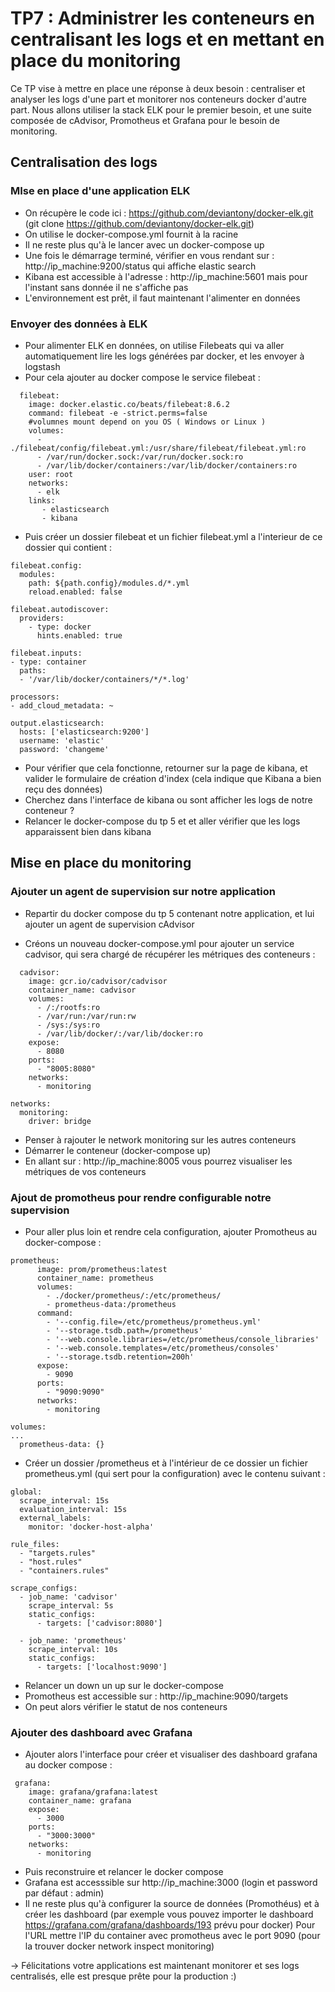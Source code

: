 # TP7 : Administrer les conteneurs en centralisant les logs et en mettant en place du monitoring

Ce TP vise à mettre en place une réponse à deux besoin : centraliser et analyser les logs d'une part et monitorer nos conteneurs docker d'autre part.
Nous allons utiliser la stack ELK pour le premier besoin, et une suite composée de cAdvisor, Promotheus et Grafana pour le besoin de monitoring.

## Centralisation des logs

### MIse en place d'une application ELK
- On récupère le code ici : https://github.com/deviantony/docker-elk.git (git clone https://github.com/deviantony/docker-elk.git)
- On utilise le docker-compose.yml fournit à la racine
- Il ne reste plus qu'à le lancer avec un docker-compose up
- Une fois le démarrage terminé, vérifier en vous rendant sur :
http://ip_machine:9200/status qui affiche elastic search
- Kibana est accessible à l'adresse : http://ip_machine:5601  mais pour l'instant sans donnée il ne s'affiche pas
- L'environnement est prêt, il faut maintenant l'alimenter en données

### Envoyer des données à ELK
- Pour alimenter ELK en données, on utilise Filebeats qui va aller automatiquement lire les logs générées par docker, et les envoyer à logstash
- Pour cela ajouter au docker compose le service filebeat :
```
  filebeat:
    image: docker.elastic.co/beats/filebeat:8.6.2
    command: filebeat -e -strict.perms=false
    #volumnes mount depend on you OS ( Windows or Linux )
    volumes:
      - ./filebeat/config/filebeat.yml:/usr/share/filebeat/filebeat.yml:ro
      - /var/run/docker.sock:/var/run/docker.sock:ro
      - /var/lib/docker/containers:/var/lib/docker/containers:ro
    user: root
    networks:
      - elk
    links:
       - elasticsearch
       - kibana
```
- Puis créer un dossier filebeat et un fichier filebeat.yml a l'interieur de ce dossier qui contient :
```
filebeat.config:
  modules:
    path: ${path.config}/modules.d/*.yml
    reload.enabled: false

filebeat.autodiscover:
  providers:
    - type: docker
      hints.enabled: true

filebeat.inputs:
- type: container
  paths:
  - '/var/lib/docker/containers/*/*.log'

processors:
- add_cloud_metadata: ~

output.elasticsearch:
  hosts: ['elasticsearch:9200']
  username: 'elastic'
  password: 'changeme'
```
- Pour vérifier que cela fonctionne, retourner sur la page de kibana, et valider le formulaire de création d'index (cela indique que Kibana a bien reçu des données)
- Cherchez dans l'interface de kibana ou sont afficher les logs de notre conteneur ?
- Relancer le docker-compose du tp 5 et et aller vérifier que les logs apparaissent bien dans kibana


## Mise en place du monitoring
### Ajouter un agent de supervision sur notre application
- Repartir du docker compose du tp 5 contenant notre application, et lui ajouter un agent de supervision cAdvisor

- Créons un nouveau docker-compose.yml pour ajouter un service cadvisor, qui sera chargé de récupérer les métriques des conteneurs :
```
  cadvisor:
    image: gcr.io/cadvisor/cadvisor
    container_name: cadvisor
    volumes:
      - /:/rootfs:ro
      - /var/run:/var/run:rw
      - /sys:/sys:ro
      - /var/lib/docker/:/var/lib/docker:ro
    expose:
      - 8080
    ports:
      - "8005:8080"
    networks:
      - monitoring

networks:
  monitoring:
    driver: bridge
```
- Penser à rajouter le network monitoring sur les autres conteneurs
- Démarrer le conteneur (docker-compose up)
- En allant sur : http://ip_machine:8005 vous pourrez visualiser les métriques de vos conteneurs

### Ajout de promotheus pour rendre configurable notre supervision
- Pour aller plus loin et rendre cela configuration, ajouter Promotheus au docker-compose :
```
prometheus:
      image: prom/prometheus:latest
      container_name: prometheus
      volumes:
        - ./docker/prometheus/:/etc/prometheus/
        - prometheus-data:/prometheus
      command:
        - '--config.file=/etc/prometheus/prometheus.yml'
        - '--storage.tsdb.path=/prometheus'
        - '--web.console.libraries=/etc/prometheus/console_libraries'
        - '--web.console.templates=/etc/prometheus/consoles'
        - '--storage.tsdb.retention=200h'
      expose:
        - 9090
      ports:
        - "9090:9090"
      networks:
        - monitoring

volumes:
...
  prometheus-data: {}
```
- Créer un dossier /prometheus et à l'intérieur de ce dossier un fichier prometheus.yml (qui sert pour la configuration) avec le contenu suivant :
```
global:
  scrape_interval: 15s
  evaluation_interval: 15s
  external_labels:
    monitor: 'docker-host-alpha'

rule_files:
  - "targets.rules"
  - "host.rules"
  - "containers.rules"

scrape_configs:
  - job_name: 'cadvisor'
    scrape_interval: 5s
    static_configs:
      - targets: ['cadvisor:8080']

  - job_name: 'prometheus'
    scrape_interval: 10s
    static_configs:
      - targets: ['localhost:9090']
```
- Relancer un down un up sur le docker-compose
- Promotheus est accessible sur : http://ip_machine:9090/targets
- On peut alors vérifier le statut de nos conteneurs

### Ajouter des dashboard avec Grafana

- Ajouter alors l'interface pour créer et visualiser des dashboard grafana au docker compose :
```
 grafana:
    image: grafana/grafana:latest
    container_name: grafana
    expose:
      - 3000
    ports:
      - "3000:3000"
    networks:
      - monitoring
```
- Puis reconstruire et relancer le docker compose
- Grafana est accesssible sur http://ip_machine:3000 (login et password par défaut : admin)
- Il ne reste plus qu'à configurer la source de données (Promothéus) et à créer les dashboard (par exemple vous pouvez importer le dashboard https://grafana.com/grafana/dashboards/193 prévu pour docker) 
Pour l'URL mettre l'IP du container avec promotheus avec le port 9090 (pour la trouver docker network inspect monitoring)

-> Félicitations votre applications est maintenant monitorer et ses logs centralisés, elle est presque prête pour la production :) 